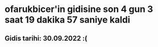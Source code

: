 # ofarukbicer'in gidisine son 4 gun 3 saat 19 dakika 57 saniye kaldi

## Gidis tarihi: 30.09.2022 :(